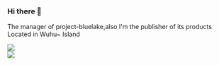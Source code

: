 ### Hi there 👋
The manager of project-bluelake,also I'm the publisher of its products <br>
Located in Wuhu~ Island <br>

![](https://github-readme-stats.vercel.app/api?username=happyeggchen&show_icons=true&theme=Gradient)<br>
![](https://github-readme-stats.vercel.app/api/top-langs/?username=happyeggchen&show_icons=true&theme=Gradient)
